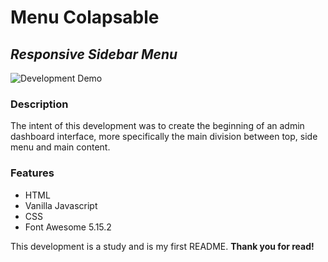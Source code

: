 # Menu Colapsable

## _Responsive Sidebar Menu_

![Development Demo](assets/gif/demo.gif)

### Description

The intent of this development was to create the beginning of an admin dashboard interface, more specifically the main division between top, side menu and main content.

### Features

- HTML
- Vanilla Javascript
- CSS
- Font Awesome 5.15.2

This development is a study and is my first README.
**Thank you for read!**
